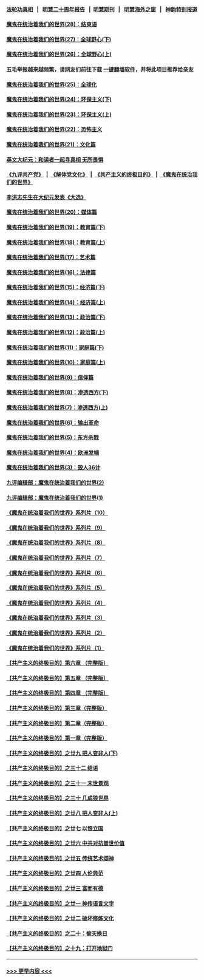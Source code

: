 #### [法轮功真相](https://github.com/gfw-breaker/truth/blob/master/README.md?t=0) &nbsp;&nbsp;|&nbsp;&nbsp; [明慧二十周年报告](https://github.com/gfw-breaker/mh-reports/blob/master/README.md?t=0) &nbsp;&nbsp;|&nbsp;&nbsp;[明慧期刊](https://github.com/gfw-breaker/mh-qikan) &nbsp;&nbsp;|&nbsp;&nbsp; [明慧海外之窗](https://github.com/gfw-breaker/mh-news/blob/master/README.md?t=0) &nbsp;&nbsp;|&nbsp;&nbsp; [神韵特别报道](https://github.com/gfw-breaker/mh-news/blob/master/shenyun.md?t=0)
#### [魔鬼在统治着我们的世界(28)：结束语](../pages/nsc422/n10936246.md?t=06210451) 
#### [魔鬼在统治着我们的世界(27)：全球野心(下)](../pages/nsc422/n10928319.md?t=06210451) 
#### [魔鬼在统治着我们的世界(26)：全球野心(上)](../pages/nsc422/n10900318.md?t=06210451) 
#### 五毛举报越来越频繁，请网友们前往下载 [一键翻墙软件](https://github.com/gfw-breaker/ssr-accounts)，并将此项目推荐给亲友
#### [魔鬼在统治着我们的世界(25)：全球化](../pages/nsc422/n10788205.md?t=06210451) 
#### [魔鬼在统治着我们的世界(24)：环保主义(下)](../pages/nsc422/n10695307.md?t=06210451) 
#### [魔鬼在统治着我们的世界(23)：环保主义(上)](../pages/nsc422/n10688613.md?t=06210451) 
#### [魔鬼在统治着我们的世界(22)：恐怖主义](../pages/nsc422/n10614727.md?t=06210451) 
#### [魔鬼在统治着我们的世界(21)：文化篇](../pages/nsc422/n10597706.md?t=06210451) 
#### [英文大纪元：和读者一起寻真相 无所畏惧](../pages/nsc422/n12542027.md?t=06210451) 
#### [《九评共产党》](https://github.com/begood0513/9ping.md/blob/master/README.md) &nbsp;|&nbsp; [《解体党文化》](../../../../jtdwh.md/blob/master/README.md)  &nbsp;|&nbsp; [《共产主义的终极目的》](../../../../gczydzjmd.md/blob/master/README.md) &nbsp;|&nbsp; [《魔鬼在统治我们的世界》](../../../../mgztzwmdsj.md/blob/master/README.md) 
#### [李洪志先生在大纪元发表《大选》](../pages/nsc422/n12534746.md?t=06210451) 
#### [魔鬼在统治着我们的世界(20)：媒体篇](../pages/nsc422/n10586579.md?t=06210451) 
#### [魔鬼在统治着我们的世界(19)：教育篇(下)](../pages/nsc422/n10564808.md?t=06210451) 
#### [魔鬼在统治着我们的世界(18)：教育篇(上)](../pages/nsc422/n10526970.md?t=06210451) 
#### [魔鬼在统治着我们的世界(17)：艺术篇](../pages/nsc422/n10499093.md?t=06210451) 
#### [魔鬼在统治着我们的世界(16)：法律篇](../pages/nsc422/n10485969.md?t=06210451) 
#### [魔鬼在统治着我们的世界(15)：经济篇(下)](../pages/nsc422/n10469975.md?t=06210451) 
#### [魔鬼在统治着我们的世界(14)：经济篇(上)](../pages/nsc422/n10457370.md?t=06210451) 
#### [魔鬼在统治着我们的世界(13)：政治篇(下)](../pages/nsc422/n10448270.md?t=06210451) 
#### [魔鬼在统治着我们的世界(12)：政治篇(上)](../pages/nsc422/n10444576.md?t=06210451) 
#### [魔鬼在统治着我们的世界(11)：家庭篇(下)](../pages/nsc422/n10440961.md?t=06210451) 
#### [魔鬼在统治着我们的世界(10)：家庭篇(上)](../pages/nsc422/n10435448.md?t=06210451) 
#### [魔鬼在统治着我们的世界(9)：信仰篇](../pages/nsc422/n10432159.md?t=06210451) 
#### [魔鬼在统治着我们的世界(8)：渗透西方(下)](../pages/nsc422/n10429603.md?t=06210451) 
#### [魔鬼在统治着我们的世界(7)：渗透西方(上)](../pages/nsc422/n10426013.md?t=06210451) 
#### [魔鬼在统治着我们的世界(6)：输出革命](../pages/nsc422/n10421536.md?t=06210451) 
#### [魔鬼在统治着我们的世界(5)：东方杀戮](../pages/nsc422/n10417707.md?t=06210451) 
#### [魔鬼在统治着我们的世界(4)：欧洲发端](../pages/nsc422/n10414890.md?t=06210451) 
#### [魔鬼在统治着我们的世界(3)：毁人36计](../pages/nsc422/n10411583.md?t=06210451) 
#### [九评编辑部：魔鬼在统治着我们的世界(2)](../pages/nsc422/n10410036.md?t=06210451) 
#### [九评编辑部：魔鬼在统治着我们的世界(1)](../pages/nsc422/n10406825.md?t=06210451) 
#### [《魔鬼在统治着我们的世界》系列片（10）](../pages/nsc422/n12292670.md?t=06210451) 
#### [《魔鬼在统治着我们的世界》系列片（9）](../pages/nsc422/n12290859.md?t=06210451) 
#### [《魔鬼在统治着我们的世界》系列片（8）](../pages/nsc422/n12287445.md?t=06210451) 
#### [《魔鬼在统治着我们的世界》系列片（7）](../pages/nsc422/n12283425.md?t=06210451) 
#### [《魔鬼在统治着我们的世界》系列片（6）](../pages/nsc422/n12282314.md?t=06210451) 
#### [《魔鬼在统治着我们的世界》系列片（5）](../pages/nsc422/n12281419.md?t=06210451) 
#### [《魔鬼在统治着我们的世界》系列片（4）](../pages/nsc422/n12274024.md?t=06210451) 
#### [《魔鬼在统治着我们的世界》系列片（3）](../pages/nsc422/n12271322.md?t=06210451) 
#### [《魔鬼在统治着我们的世界》系列片（2）](../pages/nsc422/n12269049.md?t=06210451) 
#### [《魔鬼在统治着我们的世界》系列片（1）](../pages/nsc422/n12267575.md?t=06210451) 
#### [【共产主义的终极目的】第六章 （完整版）](../pages/nsc422/n11428913.md?t=06210451) 
#### [【共产主义的终极目的】第五章 （完整版）](../pages/nsc422/n11428912.md?t=06210451) 
#### [【共产主义的终极目的】第四章 （完整版）](../pages/nsc422/n11428907.md?t=06210451) 
#### [【共产主义的终极目的】第三章（完整版）](../pages/nsc422/n11428848.md?t=06210451) 
#### [【共产主义的终极目的】第二章（完整版）](../pages/nsc422/n11428831.md?t=06210451) 
#### [【共产主义的终极目的】第一章（完整版）](../pages/nsc422/n11417651.md?t=06210451) 
#### [【共产主义的终极目的】之廿九 把人变非人(下)](../pages/nsc422/n11344140.md?t=06210451) 
#### [【共产主义的终极目的】之三十二 结语](../pages/nsc422/n11360535.md?t=06210451) 
#### [【共产主义的终极目的】之三十一 末世景观](../pages/nsc422/n11351129.md?t=06210451) 
#### [【共产主义的终极目的】之三十 几成狼世界](../pages/nsc422/n11348280.md?t=06210451) 
#### [【共产主义的终极目的】之廿八 把人变非人(上)](../pages/nsc422/n11340492.md?t=06210451) 
#### [【共产主义的终极目的】之廿七 以恨立国](../pages/nsc422/n11336944.md?t=06210451) 
#### [【共产主义的终极目的】之廿六 中共对抗普世价值](../pages/nsc422/n11324785.md?t=06210451) 
#### [【共产主义的终极目的】之廿五 传统艺术颂神](../pages/nsc422/n11296396.md?t=06210451) 
#### [【共产主义的终极目的】之廿四 人伦典范](../pages/nsc422/n11296397.md?t=06210451) 
#### [【共产主义的终极目的】之廿三 富而有德](../pages/nsc422/n11283598.md?t=06210451) 
#### [【共产主义的终极目的】之廿一 神传语言文字](../pages/nsc422/n11263265.md?t=06210451) 
#### [【共产主义的终极目的】之廿二 破坏修炼文化](../pages/nsc422/n11245728.md?t=06210451) 
#### [【共产主义的终极目的】之二十：偷天换日](../pages/nsc422/n11238846.md?t=06210451) 
#### [【共产主义的终极目的】之十九：打开地狱门](../pages/nsc422/n11206376.md?t=06210451) 

----
#### [ >>> 更早内容 <<< ](../indexes/nsc422-earlier.md)
